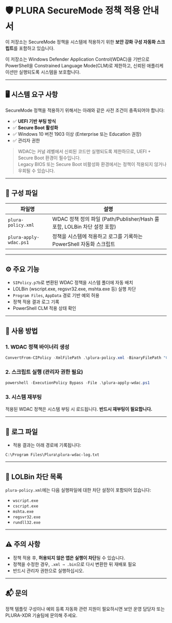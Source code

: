 # 🛡️ PLURA SecureMode 정책 적용 안내서

이 저장소는 SecureMode 정책을 시스템에 적용하기 위한 **보안 강화 구성 자동화 스크립트**를 포함하고 있습니다.

이 저장소는 Windows Defender Application Control(WDAC)을 기반으로 PowerShell을 Constrained Language Mode(CLM)로 제한하고, 신뢰된 애플리케이션만 실행되도록 시스템을 보호합니다.

---

## 🖥️ 시스템 요구 사항

SecureMode 정책을 적용하기 위해서는 아래와 같은 사전 조건이 충족되어야 합니다:

- ✅ **UEFI 기반 부팅 방식**
- ✅ **Secure Boot 활성화**
- ✅ Windows 10 버전 1903 이상 (Enterprise 또는 Education 권장)
- ✅ 관리자 권한

> WDAC는 커널 레벨에서 신뢰된 코드만 실행되도록 제한하므로, UEFI + Secure Boot 환경이 필수입니다.  
> Legacy BIOS 또는 Secure Boot 비활성화 환경에서는 정책이 적용되지 않거나 우회될 수 있습니다.

---

## 📁 구성 파일

| 파일명 | 설명 |
|--------|------|
| `plura-policy.xml` | WDAC 정책 정의 파일 (Path/Publisher/Hash 룰 포함, LOLBin 차단 설정 포함) |
| `plura-apply-wdac.ps1` | 정책을 시스템에 적용하고 로그를 기록하는 PowerShell 자동화 스크립트 |

---

## ⚙️ 주요 기능

- `SIPolicy.p7b`로 변환된 WDAC 정책을 시스템 폴더에 자동 배치
- LOLBin (wscript.exe, regsvr32.exe, mshta.exe 등) 실행 차단
- `Program Files`, `AppData` 경로 기반 예외 허용
- 정책 적용 결과 로그 기록
- PowerShell CLM 적용 상태 확인

---

## 🚀 사용 방법

### 1. WDAC 정책 바이너리 생성

```powershell
ConvertFrom-CIPolicy -XmlFilePath .\plura-policy.xml -BinaryFilePath "C:\Program Files\Plura\plura-policy.bin"
````

### 2. 스크립트 실행 (관리자 권한 필요)

```powershell
powershell -ExecutionPolicy Bypass -File .\plura-apply-wdac.ps1
```

### 3. 시스템 재부팅

적용된 WDAC 정책은 시스템 부팅 시 로드됩니다. **반드시 재부팅이 필요합니다.**

---

## 📄 로그 파일

* 적용 결과는 아래 경로에 기록됩니다:

```plaintext
C:\Program Files\Plura\plura-wdac-log.txt
```

---

## 🔐 LOLBin 차단 목록

`plura-policy.xml`에는 다음 실행파일에 대한 차단 설정이 포함되어 있습니다:

* `wscript.exe`
* `cscript.exe`
* `mshta.exe`
* `regsvr32.exe`
* `rundll32.exe`

---

## ⚠️ 주의 사항

* 정책 적용 후, **허용되지 않은 앱은 실행이 차단**될 수 있습니다.
* 정책을 수정한 경우, `.xml → .bin`으로 다시 변환한 뒤 재배포 필요
* 반드시 관리자 권한으로 실행하십시오.

---

## 📬 문의

정책 템플릿 구성이나 예외 등록 자동화 관련 지원이 필요하시면 보안 운영 담당자 또는 PLURA-XDR 기술팀에 문의해 주세요.
